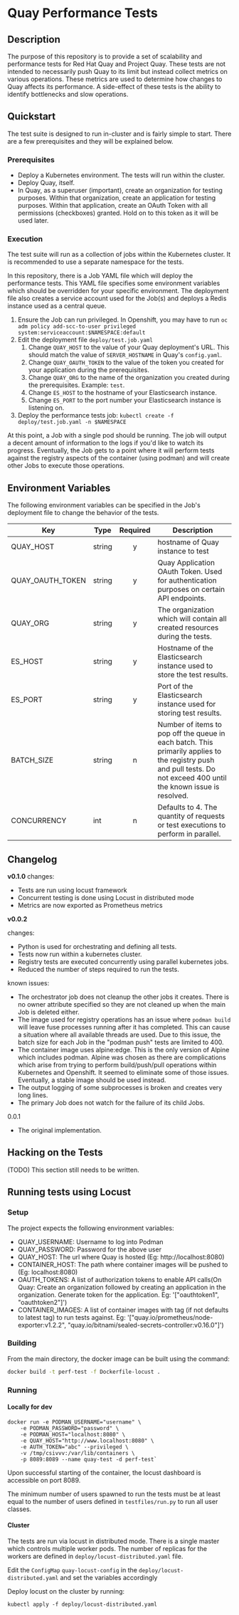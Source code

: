 # Quay Performance Tests

## Description

The purpose of this repository is to provide a set of scalability and
performance tests for Red Hat Quay and Project Quay. These tests are not
intended to necessarily push Quay to its limit but instead collect metrics on
various operations. These metrics are used to determine how changes to Quay
affects its performance. A side-effect of these tests is the ability to
identify bottlenecks and slow operations.

## Quickstart

The test suite is designed to run in-cluster and is fairly simple to start.
There are a few prerequisites and they will be explained below.

### Prerequisites

- Deploy a Kubernetes environment. The tests will run within the cluster.
- Deploy Quay, itself.
- In Quay, as a superuser (important), create an organization for testing
  purposes. Within that organization, create an application for testing
  purposes. Within that application, create an OAuth Token with all
  permissions (checkboxes) granted. Hold on to this token as it will be used
  later.

### Execution

The test suite will run as a collection of jobs within the Kubernetes cluster.
It is recommended to use a separate namespace for the tests.

In this repository, there is a Job YAML file which will deploy the performance
tests. This YAML file specifies some environment variables which should be
overridden for your specific environment. The deployment file also creates
a service account used for the Job(s) and deploys a Redis instance used as a
central queue.

1. Ensure the Job can run privileged. In Openshift, you may have to run
   `oc adm policy add-scc-to-user privileged system:serviceaccount:$NAMESPACE:default`
2. Edit the deployment file `deploy/test.job.yaml`
   1. Change `QUAY_HOST` to the value of your Quay deployment's URL. This
      should match the value of `SERVER_HOSTNAME` in Quay's `config.yaml`.
   2. Change `QUAY_OAUTH_TOKEN` to the value of the token you created for
      your application during the prerequisites.
   3. Change `QUAY_ORG` to the name of the organization you created during
      the prerequisites. Example: `test`.
   4. Change `ES_HOST` to the hostname of your Elasticsearch instance.
   5. Change `ES_PORT` to the port number your Elasticsearch instance is
      listening on.
3. Deploy the performance tests job: `kubectl create -f deploy/test.job.yaml -n $NAMESPACE`
   
At this point, a Job with a single pod should be running. The job will output
a decent amount of information to the logs if you'd like to watch its progress.
Eventually, the Job gets to a point where it will perform tests against the
registry aspects of the container (using podman) and will create other Jobs to
execute those operations.

## Environment Variables

The following environment variables can be specified in the Job's deployment
file to change the behavior of the tests.

| Key | Type | Required | Description |
| --- | ---- | :------: | ----------- |
| QUAY_HOST | string | y | hostname of Quay instance to test |
| QUAY_OAUTH_TOKEN | string | y | Quay Application OAuth Token. Used for authentication purposes on certain API endpoints. |
| QUAY_ORG | string | y | The organization which will contain all created resources during the tests. |
| ES_HOST | string | y | Hostname of the Elasticsearch instance used to store the test results. |
| ES_PORT | string | y | Port of the Elasticsearch instance used for storing test results. |
| BATCH_SIZE | string | n | Number of items to pop off the queue in each batch. This primarily applies to the registry push and pull tests. Do not exceed 400 until the known issue is resolved. |
| CONCURRENCY | int | n | Defaults to 4. The quantity of requests or test executions to perform in parallel. |

## Changelog

**v0.1.0**
changes:

- Tests are run using locust framework
- Concurrent testing is done using Locust in distributed mode
- Metrics are now exported as Prometheus metrics

**v0.0.2**

changes:

- Python is used for orchestrating and defining all tests.
- Tests now run within a kubernetes cluster.
- Registry tests are executed concurrently using parallel kubernetes jobs.
- Reduced the number of steps required to run the tests.

known issues:

- The orchestrator job does not cleanup the other jobs it creates. There is
  no owner attribute specified so they are not cleaned up when the main Job
  is deleted either.
- The image used for registry operations has an issue where `podman build`
  will leave fuse processes running after it has completed. This can cause a
  situation where all available threads are used. Due to this issue, the batch
  size for each Job in the "podman push" tests are limited to 400.
- The container image uses alpine:edge. This is the only version of Alpine which
  includes podman. Alpine was chosen as there are complications which arise from
  trying to perform build/push/pull operations within Kubernetes and Openshift.
  It seemed to eliminate some of those issues. Eventually, a stable image should
  be used instead.
- The output logging of some subprocesses is broken and creates very long lines.
- The primary Job does not watch for the failure of its child Jobs.

0.0.1

- The original implementation.
  
## Hacking on the Tests

(TODO) This section still needs to be written.

## Running tests using Locust

### Setup

The project expects the following environment variables:
- QUAY_USERNAME: Username to log into Podman
- QUAY_PASSWORD: Password for the above user
- QUAY_HOST: The url where Quay is hosted (Eg: http://localhost:8080)
- CONTAINER_HOST: The path where container images will be pushed to (Eg: localhost:8080)
- OAUTH_TOKENS: A list of authorization tokens to enable API calls(On Quay: Create an organization followed by creating an application in the organization. Generate token for the application. Eg: '["oauthtoken1", "oauthtoken2"]')
- CONTAINER_IMAGES: A list of container images with tag (if not defaults to latest tag) to run tests against. Eg: '["quay.io/prometheus/node-exporter:v1.2.2", "quay.io/bitnami/sealed-secrets-controller:v0.16.0"]')

### Building

From the main directory, the docker image can be built using the command: 

```bash
docker build -t perf-test -f Dockerfile-locust .
```

### Running

#### Locally for dev

```
docker run -e PODMAN_USERNAME="username" \
    -e PODMAN_PASSWORD="password" \
    -e PODMAN_HOST="localhost:8080" \
    -e QUAY_HOST="http://www.localhost:8080" \
    -e AUTH_TOKEN="abc" --privileged \
    -v /tmp/csivvv:/var/lib/containers \
    -p 8089:8089 --name quay-test -d perf-test`
```

Upon successful starting of the container, the locust dashboard is accessible
on port 8089.

The minimum number of users spawned to run the tests must be at least equal to
the number of users defined in `testfiles/run.py` to run all user classes.

#### Cluster

The tests are run via locust in distributed mode. There is a single master
which controls multiple worker pods. The number of replicas for the workers are
defined in `deploy/locust-distributed.yaml` file. 

Edit the `ConfigMap` `quay-locust-config` in the
`deploy/locust-distributed.yaml` and set the variables accordingly

Deploy locust on the cluster by running:

```
kubectl apply -f deploy/locust-distributed.yaml
```

